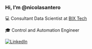###  Hi, I’m @nicolasantero


💻 Consultant Data Scientist at [BIX Tech](https://www.bix-tech.com/)<br>

🎓 Control and Automation Engineer



[![LinkedIn](https://img.shields.io/badge/LinkedIn-%230077B5.svg?logo=linkedin&logoColor=white)](https://br.linkedin.com/in/nicolas-antero-nunes/en) 


<!---

nicolasantero/nicolasantero is a ✨ special ✨ repository because its `README.md` (this file) appears on your GitHub profile.
You can click the Preview link to take a look at your changes.
--->
